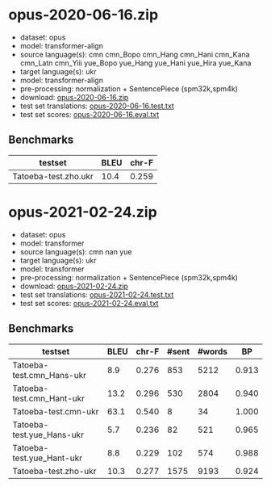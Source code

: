 # opus-2020-06-16.zip

* dataset: opus
* model: transformer-align
* source language(s): cmn cmn_Bopo cmn_Hang cmn_Hani cmn_Kana cmn_Latn cmn_Yiii yue_Bopo yue_Hang yue_Hani yue_Hira yue_Kana
* target language(s): ukr
* model: transformer-align
* pre-processing: normalization + SentencePiece (spm32k,spm4k)
* download: [opus-2020-06-16.zip](https://object.pouta.csc.fi/Tatoeba-MT-models/zho-ukr/opus-2020-06-16.zip)
* test set translations: [opus-2020-06-16.test.txt](https://object.pouta.csc.fi/Tatoeba-MT-models/zho-ukr/opus-2020-06-16.test.txt)
* test set scores: [opus-2020-06-16.eval.txt](https://object.pouta.csc.fi/Tatoeba-MT-models/zho-ukr/opus-2020-06-16.eval.txt)

## Benchmarks

| testset               | BLEU  | chr-F |
|-----------------------|-------|-------|
| Tatoeba-test.zho.ukr 	| 10.4 	| 0.259 |




# opus-2021-02-24.zip

* dataset: opus
* model: transformer
* source language(s): cmn nan yue
* target language(s): ukr
* model: transformer
* pre-processing: normalization + SentencePiece (spm32k,spm4k)
* download: [opus-2021-02-24.zip](https://object.pouta.csc.fi/Tatoeba-MT-models/zho-ukr/opus-2021-02-24.zip)
* test set translations: [opus-2021-02-24.test.txt](https://object.pouta.csc.fi/Tatoeba-MT-models/zho-ukr/opus-2021-02-24.test.txt)
* test set scores: [opus-2021-02-24.eval.txt](https://object.pouta.csc.fi/Tatoeba-MT-models/zho-ukr/opus-2021-02-24.eval.txt)

## Benchmarks

| testset | BLEU  | chr-F | #sent | #words | BP |
|---------|-------|-------|-------|--------|----|
| Tatoeba-test.cmn_Hans-ukr 	| 8.9 	| 0.276 	| 853 	| 5212 	| 0.913 |
| Tatoeba-test.cmn_Hant-ukr 	| 13.2 	| 0.296 	| 530 	| 2804 	| 0.940 |
| Tatoeba-test.cmn-ukr 	| 63.1 	| 0.540 	| 8 	| 34 	| 1.000 |
| Tatoeba-test.yue_Hans-ukr 	| 5.7 	| 0.236 	| 82 	| 521 	| 0.965 |
| Tatoeba-test.yue_Hant-ukr 	| 8.8 	| 0.229 	| 102 	| 574 	| 0.988 |
| Tatoeba-test.zho-ukr 	| 10.3 	| 0.277 	| 1575 	| 9193 	| 0.924 |

